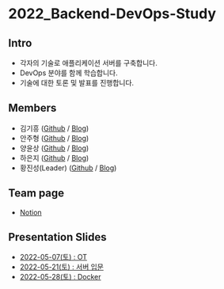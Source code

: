 # 2022_Backend-DevOps-Study

## Intro

- 각자의 기술로 애플리케이션 서버를 구축합니다.
- DevOps 분야를 함께 학습합니다.
- 기술에 대한 토론 및 발표를 진행합니다.

## Members

- 김기흥 ([Github](https://github.com/KimGiheung) / [Blog](https://aiunicorn.tistory.com/))
- 안주형 ([Github](https://github.com/dkswnkk) / [Blog](https://dkswnkk.tistory.com/))
- 양윤상 ([Github](https://github.com/yanggak12) / [Blog](https://yanggak.tistory.com))
- 하은지 ([Github](https://github.com/EunByu1) / [Blog](https://it-ss.tistory.com/))
- 황진성(Leader) ([Github](https://github.com/JinseongHwang) / [Blog](https://jinseong-dev.tistory.com/))

## Team page

- [Notion](https://jinseong-dev.notion.site/Backend-DevOps-5f544e9816e74075bb2facef3a5ec8c8)

## Presentation Slides

- [2022-05-07(토) : OT](https://www.slideshare.net/secret/3ku1pPr3IfBMNL)
- [2022-05-21(토) : 서버 입문](https://www.slideshare.net/secret/xNCNCSSWpKnSk8)
- [2022-05-28(토) : Docker](https://www.slideshare.net/secret/ZZACqB19fDL6D)
